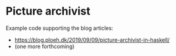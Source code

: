 # Picture archivist

Example code supporting the blog articles:

- https://blog.ploeh.dk/2019/09/09/picture-archivist-in-haskell/
- (one more forthcoming)
